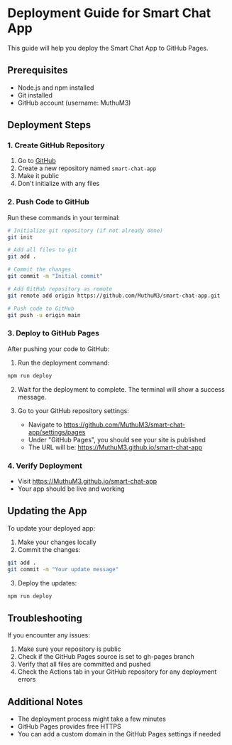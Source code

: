 # Deployment Guide for Smart Chat App

This guide will help you deploy the Smart Chat App to GitHub Pages.

## Prerequisites
- Node.js and npm installed
- Git installed
- GitHub account (username: MuthuM3)

## Deployment Steps

### 1. Create GitHub Repository
1. Go to [GitHub](https://github.com/new)
2. Create a new repository named `smart-chat-app`
3. Make it public
4. Don't initialize with any files

### 2. Push Code to GitHub
Run these commands in your terminal:

```bash
# Initialize git repository (if not already done)
git init

# Add all files to git
git add .

# Commit the changes
git commit -m "Initial commit"

# Add GitHub repository as remote
git remote add origin https://github.com/MuthuM3/smart-chat-app.git

# Push code to GitHub
git push -u origin main
```

### 3. Deploy to GitHub Pages
After pushing your code to GitHub:

1. Run the deployment command:
```bash
npm run deploy
```

2. Wait for the deployment to complete. The terminal will show a success message.

3. Go to your GitHub repository settings:
   - Navigate to https://github.com/MuthuM3/smart-chat-app/settings/pages
   - Under "GitHub Pages", you should see your site is published
   - The URL will be: https://MuthuM3.github.io/smart-chat-app

### 4. Verify Deployment
- Visit https://MuthuM3.github.io/smart-chat-app
- Your app should be live and working

## Updating the App
To update your deployed app:

1. Make your changes locally
2. Commit the changes:
```bash
git add .
git commit -m "Your update message"
```

3. Deploy the updates:
```bash
npm run deploy
```

## Troubleshooting
If you encounter any issues:

1. Make sure your repository is public
2. Check if the GitHub Pages source is set to gh-pages branch
3. Verify that all files are committed and pushed
4. Check the Actions tab in your GitHub repository for any deployment errors

## Additional Notes
- The deployment process might take a few minutes
- GitHub Pages provides free HTTPS
- You can add a custom domain in the GitHub Pages settings if needed
